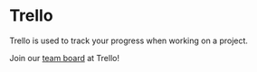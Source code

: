 # Trello

Trello is used to track your progress when working on a project.

Join our [team board](https://trello.com/invite/b/xpd4fVHg/d2100fd469e042083f73d0a6c987dee1/spectrecell) at Trello!

